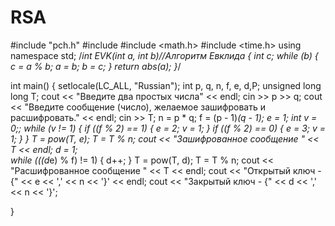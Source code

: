 # RSA
#include "pch.h"
#include <iostream>
#include <math.h>
#include <time.h>
using namespace std;
/*int EVK(int a, int b)//Алгоритм Евклида
{
	int c;
	while (b)
	{
		c = a % b;
		a = b;
		b = c;
	}
	return abs(a);
}*/


int main()
{
	setlocale(LC_ALL, "Russian");
	int p, q, n, f, e, d,P;
	unsigned long long T;
	cout << "Введите два простых числа" << endl;
	cin >> p >> q;
	cout << "Введите сообщение (число), желаемое зашифровать и расшифровать." << endl;
	cin >> T;
	n = p * q;
	f = (p - 1)*(q - 1);
	e = 1;
	int v = 0;;
	while (v != 1)
	{
		if ((f % 2) == 1)
		{
			e = 2;
			v = 1;
		}
		if ((f % 2) == 0)
		{
			e = 3;
			v = 1;
		} 
	}
	T = pow(T, e);
	T = T % n;
	cout << "Зашифрованное сообщение " << T << endl;
	d = 1;	
	while (((d*e) % f) != 1)
	{
		d++;
	}
	T = pow(T, d);
	T = T % n;
	cout << "Расшифрованное сообщение " << T << endl;
	cout << "Открытый ключ - {" << e << ',' << n << '}' << endl;
	cout << "Закрытый ключ - {" << d << ',' << n << '}';
	
}
  

